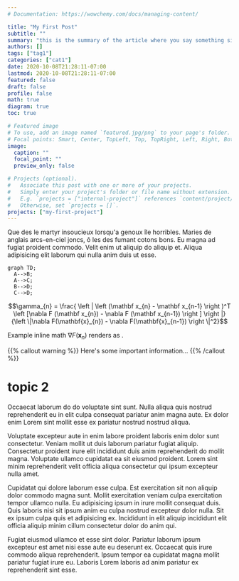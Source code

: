 ```yaml
---
# Documentation: https://wowchemy.com/docs/managing-content/

title: "My First Post"
subtitle: ""
summary: "this is the summary of the article where you say something simple and concise to let your reader know why they should click on the title"
authors: []
tags: ["tag1"]
categories: ["cat1"]
date: 2020-10-08T21:28:11-07:00
lastmod: 2020-10-08T21:28:11-07:00
featured: false
draft: false
profile: false
math: true
diagram: true
toc: true

# Featured image
# To use, add an image named `featured.jpg/png` to your page's folder.
# Focal points: Smart, Center, TopLeft, Top, TopRight, Left, Right, BottomLeft, Bottom, BottomRight.
image:
  caption: ""
  focal_point: ""
  preview_only: false

# Projects (optional).
#   Associate this post with one or more of your projects.
#   Simply enter your project's folder or file name without extension.
#   E.g. `projects = ["internal-project"]` references `content/project/deep-learning/index.md`.
#   Otherwise, set `projects = []`.
projects: ["my-first-project"]
---
```


Que des le martyr insoucieux lorsqu'a genoux île horribles. Maries de anglais arcs-en-ciel joncs, ô les des fumant cotons bons. Eu magna ad fugiat proident commodo. Velit enim ut aliquip do aliquip et. Aliqua adipisicing elit laborum qui nulla anim duis ut esse.
<!--more-->


```mermaid
graph TD;
  A-->B;
  A-->C;
  B-->D;
  C-->D;
```


$$\gamma_{n} = \frac{ 
\left | \left (\mathbf x_{n} - \mathbf x_{n-1} \right )^T 
\left [\nabla F (\mathbf x_{n}) - \nabla F (\mathbf x_{n-1}) \right ] \right |}
{\left \|\nabla F(\mathbf{x}_{n}) - \nabla F(\mathbf{x}_{n-1}) \right \|^2}$$


Example inline math $\nabla F(\mathbf{x}_{n})$ renders as .


{{% callout warning %}}
Here's some important information...
{{% /callout %}}

# topic 2
Occaecat laborum do do voluptate sint sunt. Nulla aliqua quis nostrud reprehenderit eu in elit culpa consequat pariatur anim magna aute. Ex dolor enim Lorem sint mollit esse ex pariatur nostrud nostrud aliqua.

Voluptate excepteur aute in enim labore proident laboris enim dolor sunt consectetur. Veniam mollit ut duis laborum pariatur fugiat aliquip. Consectetur proident irure elit incididunt duis anim reprehenderit do mollit magna. Voluptate ullamco cupidatat ea sit eiusmod proident. Lorem sint minim reprehenderit velit officia aliqua consectetur qui ipsum excepteur nulla amet.

Cupidatat qui dolore laborum esse culpa. Est exercitation sit non aliquip dolor commodo magna sunt. Mollit exercitation veniam culpa exercitation tempor ullamco nulla. Eu adipisicing ipsum in irure mollit consequat duis. Quis laboris nisi sit ipsum anim eu culpa nostrud excepteur dolor nulla. Sit ex ipsum culpa quis et adipisicing ex. Incididunt in elit aliquip incididunt elit officia aliquip minim cillum consectetur dolor do anim qui.

Fugiat eiusmod ullamco et esse sint dolor. Pariatur laborum ipsum excepteur est amet nisi esse aute eu deserunt ex. Occaecat quis irure commodo aliqua reprehenderit. Ipsum tempor ea cupidatat magna mollit pariatur fugiat irure eu. Laboris Lorem laboris ad anim pariatur ex reprehenderit sint esse. 